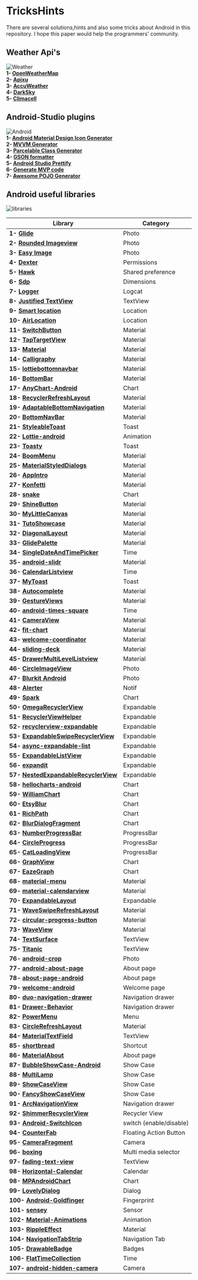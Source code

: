 # TricksHints 
There are several solutions,hints and also some tricks about Android in this repository.
I hope this paper would help the programmers' community. 

## Weather Api's   
![Weather](https://cdn3.iconfinder.com/data/icons/weather-icons-10/128/sun-128.png)  
**1- [OpenWeatherMap](https://openweathermap.org/)**  
**2- [Apixu](https://www.apixu.com/)**  
**3- [AccuWeather](https://www.accuweather.com/)**  
**4- [DarkSky](https://darksky.net/)**  
**5- [Climacell](https://www.climacell.co/weather-api/)**  

## Android-Studio plugins  
![Android](https://cdn0.iconfinder.com/data/icons/communication-icons-rounded/110/Android-128.png)  
**1- [Android Material Design Icon Generator](https://github.com/konifar/android-material-design-icon-generator-plugin)**  
**2- [MVVM Generator](https://plugins.jetbrains.com/plugin/9325-mvvm-generator)**  
**3- [Parcelable Class Generator](https://github.com/mcharmas/android-parcelable-intellij-plugin)**   
**4- [GSON formatter](https://github.com/zzz40500/GsonFormat)**  
**5- [Android Studio Prettify](https://github.com/Haehnchen/idea-android-studio-plugin)**  
**6- [Generate MVP code](https://plugins.jetbrains.com/plugin/9784-generate-m-v-p-code)**  
**7- [Awesome POJO Generator](https://github.com/jineshfrancs/AwesomePojoGenerator)**  

## Android useful libraries  
![libraries](https://cdn0.iconfinder.com/data/icons/cosmo-culture/40/books_1-128.png)   

| Library  | Category |
| ------------- | ------------- |
| **1- [Glide](https://github.com/bumptech/glide)**  | Photo  |
| **2- [Rounded Imageview](https://github.com/vinc3m1/RoundedImageView)**  | Photo  |
| **3- [Easy Image](https://github.com/jkwiecien/EasyImage)**  | Photo  |
| **4- [Dexter](https://github.com/Karumi/Dexter)**  | Permissions  |
| **5- [Hawk](https://github.com/orhanobut/hawk)**   | Shared preference  |
| **6- [Sdp](https://github.com/intuit/sdp)**        | Dimensions  |
| **7- [Logger](https://github.com/orhanobut/logger)**  | Logcat  |
| **8- [Justified TextView](https://github.com/ufo22940268/android-justifiedtextview)**  | TextView  |
| **9- [Smart location](https://github.com/mrmans0n/smart-location-lib)**  | Location  |
| **10- [AirLocation](https://github.com/mumayank/AirLocation)**  | Location  |
| **11- [SwitchButton](https://github.com/KingJA/SwitchButton)**   | Material  |
| **12- [TapTargetView](https://github.com/KeepSafe/TapTargetView)**  | Material  |
| **13- [Material](https://github.com/rey5137/material)**  | Material  |
| **14- [Calligraphy](https://github.com/chrisjenx/Calligraphy)**  | Material  |
| **15- [lottiebottomnavbar](https://github.com/subsub/lottiebottomnavbar)**  | Material  |
| **16- [BottomBar](https://github.com/roughike/BottomBar)**  | Material  |
| **17- [AnyChart-Android](https://github.com/AnyChart/AnyChart-Android)**  | Chart  |
| **18- [RecyclerRefreshLayout](https://github.com/dinuscxj/RecyclerRefreshLayout)**  | Material  |
| **19- [AdaptableBottomNavigation](https://github.com/bufferapp/AdaptableBottomNavigation)**  | Material  |
| **20- [BottomNavBar](https://github.com/adib2149/BottomNavBar)**  | Material  |
| **21- [StyleableToast](https://github.com/Muddz/StyleableToast)** | Toast  |
| **22- [Lottie-android](https://github.com/airbnb/lottie-android)**  | Animation  |
| **23- [Toasty](https://github.com/GrenderG/Toasty)**  | Toast  |
| **24- [BoomMenu](https://github.com/Nightonke/BoomMenu)**  | Material  |
| **25- [MaterialStyledDialogs](https://github.com/javiersantos/MaterialStyledDialogs)**  | Material  |
| **26- [AppIntro](https://github.com/AppIntro/AppIntro)**  | Material  |
| **27- [Konfetti](https://github.com/DanielMartinus/Konfetti)**  | Material  |
| **28- [snake](https://github.com/txusballesteros/snake)**  | Chart  |
| **29- [ShineButton](https://github.com/ChadCSong/ShineButton)**   | Material  |
| **30- [MyLittleCanvas](https://github.com/florent37/MyLittleCanvas)**  | Material  |
| **31- [TutoShowcase](https://github.com/florent37/TutoShowcase)**  | Material  |
| **32- [DiagonalLayout](https://github.com/florent37/DiagonalLayout)**  | Material  |
| **33- [GlidePalette](https://github.com/florent37/GlidePalette)**  | Material  |
| **34- [SingleDateAndTimePicker](https://github.com/florent37/SingleDateAndTimePicker)**  | Time  |
| **35- [android-slidr](https://github.com/florent37/android-slidr)**  | Material  |
| **36- [CalendarListview](https://github.com/traex/CalendarListview)**  | Time  |
| **37- [MyToast](https://github.com/lopspower/MyToast)**  | Toast  |
| **38- [Autocomplete](https://github.com/natario1/Autocomplete)**  | Material  |
| **39- [GestureViews](https://github.com/alexvasilkov/GestureViews)**  | Material  |
| **40- [android-times-square](https://github.com/square/android-times-square)**  | Time  |
| **41- [CameraView](https://github.com/natario1/CameraView)**  | Material  |
| **42- [fit-chart](https://github.com/txusballesteros/fit-chart)**  | Material  |
| **43- [welcome-coordinator](https://github.com/txusballesteros/welcome-coordinator)**  | Material  |
| **44- [sliding-deck](https://github.com/txusballesteros/sliding-deck)**  | Material  |
| **45- [DrawerMultiLevelListview](https://github.com/awidiyadew/DrawerMultiLevelListview)**  | Material  |
| **46- [CircleImageView](https://github.com/hdodenhof/CircleImageView)**  | Photo  |
| **47- [Blurkit Android](https://github.com/CameraKit/blurkit-android)**  | Photo  |
| **48- [Alerter](https://github.com/Tapadoo/Alerter)**  | Notif  |
| **49- [Spark](https://github.com/robinhood/spark)**  | Chart  |
| **50- [OmegaRecyclerView](https://github.com/Omega-R/OmegaRecyclerView)**  | Expandable  |
| **51- [RecyclerViewHelper](https://github.com/BoBoMEe/RecyclerViewHelper)**  | Expandable  |
| **52- [recyclerview-expandable](https://github.com/hendraanggrian/recyclerview-expandable)**  | Expandable  |
| **53- [ExpandableSwipeRecyclerView](https://github.com/hyunstyle/ExpandableSwipeRecyclerView)**  | Expandable  |
| **54- [async-expandable-list](https://github.com/Ericliu001/async-expandable-list)**  | Expandable  |
| **55- [ExpandableListView](https://github.com/harishsn/ExpandableListView)**  | Expandable  |
| **56- [expandit](https://github.com/AmalH/expandit)**  | Expandable  |
| **57- [NestedExpandableRecyclerView](https://github.com/thejitesh/NestedExpandableRecyclerView)**  | Expandable  |
| **58- [hellocharts-android](https://github.com/lecho/hellocharts-android)**  | Chart  |
| **59- [WilliamChart](https://github.com/diogobernardino/WilliamChart)**  | Chart  |
| **60- [EtsyBlur](https://github.com/Manabu-GT/EtsyBlur)**  | Chart  |
| **61- [RichPath](https://github.com/tarek360/RichPath)**  | Chart  |
| **62- [BlurDialogFragment](https://github.com/tvbarthel/BlurDialogFragment)**  | Chart  |
| **63- [NumberProgressBar](https://github.com/daimajia/NumberProgressBar)**  | ProgressBar  |
| **64- [CircleProgress](https://github.com/lzyzsd/CircleProgress)**  | ProgressBar  |
| **65- [CatLoadingView](https://github.com/Rogero0o/CatLoadingView)**  | ProgressBar  |
| **66- [GraphView](https://github.com/jjoe64/GraphView)**  | Chart  |
| **67- [EazeGraph](https://github.com/blackfizz/EazeGraph)**  | Chart  |
| **68- [material-menu](https://github.com/balysv/material-menu)**  | Material  |
| **69- [material-calendarview](https://github.com/prolificinteractive/material-calendarview)**  | Material  |
| **70- [ExpandableLayout](https://github.com/traex/ExpandableLayout)**  | Expandable  |
| **71- [WaveSwipeRefreshLayout](https://github.com/recruit-lifestyle/WaveSwipeRefreshLayout)**  | Material  |
| **72- [circular-progress-button](https://github.com/dmytrodanylyk/circular-progress-button)**  | Material  |
| **73- [WaveView](https://github.com/gelitenight/WaveView)**  | Material  |
| **74- [TextSurface](https://github.com/elevenetc/TextSurface)**  | TextView  |
| **75- [Titanic](https://github.com/RomainPiel/Titanic)**  | TextView  |
| **76- [android-crop](https://github.com/jdamcd/android-crop)**  | Photo  |
| **77- [android-about-page](https://github.com/medyo/android-about-page)**  | About page  |
| **78- [about-page-android](https://github.com/husaynhakeem/about-page-android)**  | About page  |
| **79- [welcome-android](https://github.com/stephentuso/welcome-android)**  | Welcome page |
| **80- [duo-navigation-drawer](https://github.com/PSD-Company/duo-navigation-drawer)**  | Navigation drawer  |
| **81- [Drawer-Behavior](https://github.com/shiburagi/Drawer-Behavior)**  | Navigation drawer  |
| **82- [PowerMenu](https://github.com/skydoves/PowerMenu)**  | Menu  |
| **83- [CircleRefreshLayout](https://github.com/tuesda/CircleRefreshLayout)**  | Material  |
| **84- [MaterialTextField](https://github.com/florent37/MaterialTextField)**  | TextView  |
| **85- [shortbread](https://github.com/MatthiasRobbers/shortbread)**  | Shortcut  |
| **86- [MaterialAbout](https://github.com/jrvansuita/MaterialAbout)**  | About page  |
| **87- [BubbleShowCase-Android](https://github.com/ECLaboratorio/BubbleShowCase-Android)**  | Show Case  |
| **88- [MultiLamp](https://github.com/ujwalthote/MultiLamp)**  | Show Case  |
| **89- [ShowCaseView](https://github.com/mreram/ShowCaseView)**  | Show Case  |
| **90- [FancyShowCaseView](https://github.com/faruktoptas/FancyShowCaseView)**  | Show Case  |
| **91- [ArcNavigationView](https://github.com/rom4ek/ArcNavigationView)**  | Navigation drawer  |
| **92- [ShimmerRecyclerView](https://github.com/sharish/ShimmerRecyclerView)**  | Recycler View  |
| **93- [Android-SwitchIcon](https://github.com/zagum/Android-SwitchIcon)**  | switch (enable/disable)  |
| **94- [CounterFab](https://github.com/andremion/CounterFab)**  | Floating Action Button  |
| **95- [CameraFragment](https://github.com/florent37/CameraFragment)**  |   Camera  |
| **96- [boxing](https://github.com/bilibili/boxing)**  | Multi media selector  |
| **97- [fading-text-view](https://github.com/rosenpin/fading-text-view)**  | TextView  |
| **98- [Horizontal-Calendar](https://github.com/Mulham-Raee/Horizontal-Calendar)**  | Calendar  |
| **98- [MPAndroidChart](https://github.com/PhilJay/MPAndroidChart)**  | Chart  |
| **99- [LovelyDialog](https://github.com/yarolegovich/LovelyDialog)**  | Dialog  |
| **100- [Android-Goldfinger](https://github.com/infinum/Android-Goldfinger)**  | Fingerprint  |
| **101- [sensey](https://github.com/nisrulz/sensey)**  | Sensor   |
| **102- [Material-Animations](https://github.com/lgvalle/Material-Animations)**  | Animation  |
| **103- [RippleEffect](https://github.com/traex/RippleEffect)**  | Material  |
| **104- [NavigationTabStrip](https://github.com/Devlight/NavigationTabStrip)**  | Navigation Tab  |
| **105- [DrawableBadge](https://github.com/minibugdev/DrawableBadge)**  | Badges  |
| **106- [FlatTimeCollection](https://github.com/anastr/FlatTimeCollection)**  | Time   |
| **107- [android-hidden-camera](https://github.com/kevalpatel2106/android-hidden-camera)**  | Camera   |
